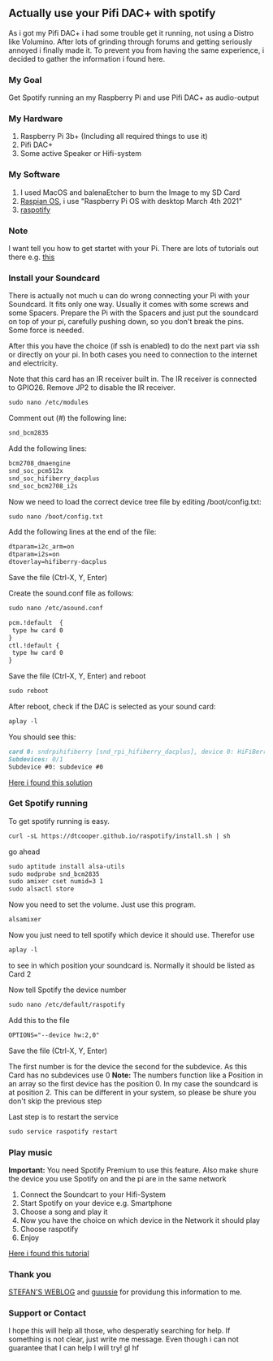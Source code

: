 ## Actually use your Pifi DAC+ with spotify

As i got my Pifi DAC+ i had some trouble get it running, not using a Distro like Volumino. After lots of grinding through forums and getting seriously annoyed i finally made it. To prevent you from having the same experience, i decided to gather the information i found here. 

### My Goal

Get Spotify running an my Raspberry Pi and use Pifi DAC+ as audio-output

### My Hardware
1. Raspberry Pi 3b+ (Including all required things to use it)
2. Pifi DAC+ 
3. Some active Speaker or Hifi-system

### My Software
1. I used MacOS and balenaEtcher to burn the Image to my SD Card
2. [Raspian OS](https://www.raspberrypi.org/software/operating-systems/), i use "Raspberry Pi OS with desktop March 4th 2021"
3. [raspotify](https://github.com/dtcooper/raspotify) 

### Note

I want tell you how to get startet with your Pi. There are lots of tutorials out there e.g. [this](https://projects.raspberrypi.org/en/projects/raspberry-pi-setting-up)


### Install your Soundcard

There is actually not much u can do wrong connecting your Pi with your Soundcard. It fits only one way. Usually it comes with some screws and some Spacers. Prepare the Pi with the Spacers and just put the soundcard on top of your pi, carefully pushing down, so you don't break the pins. Some force is needed.

After this you have the choice (if ssh is enabled) to do the next part via ssh or directly on your pi. In both cases you need to connection to the internet and electricity. 

Note that this card has an IR receiver built in. The IR receiver is connected to GPIO26. Remove JP2 to disable the IR receiver.
```markdown
sudo nano /etc/modules
```
Comment out (#) the following line:
```markdown
snd_bcm2835
```
Add the following lines:
```markdown
bcm2708_dmaengine
snd_soc_pcm512x
snd_soc_hifiberry_dacplus
snd_soc_bcm2708_i2s
```
Now we need to load the correct device tree file by editing /boot/config.txt:
```markdown
sudo nano /boot/config.txt
```
Add the following lines at the end of the file:
```markdown
dtparam=i2c_arm=on
dtparam=i2s=on
dtoverlay=hifiberry-dacplus
```
Save the file (Ctrl-X, Y, Enter)

Create the sound.conf file as follows:
```markdown
sudo nano /etc/asound.conf

pcm.!default  {
 type hw card 0
}
ctl.!default {
 type hw card 0
}

```
Save the file (Ctrl-X, Y, Enter) and reboot
```markdown
sudo reboot
```
After reboot, check if the DAC is selected as your sound card:
```markdown
aplay -l
```
You should see this:
```markdown
card 0: sndrpihifiberry [snd_rpi_hifiberry_dacplus], device 0: HiFiBerry DAC+ HiFi pcm512x-hifi-0
Subdevices: 0/1
Subdevice #0: subdevice #0
```

[Here i found this solution](https://github.com/guussie/PiDS/wiki/09.-How-to-make-various-DACs-work)


### Get Spotify running

To get spotify running is easy.
```markdown
curl -sL https://dtcooper.github.io/raspotify/install.sh | sh
```

go ahead 
```markdown
sudo aptitude install alsa-utils
sudo modprobe snd_bcm2835
sudo amixer cset numid=3 1
sudo alsactl store
```

Now you need to set the volume. Just use this program.

```markdown
alsamixer
```

Now you just need to tell spotify which device it should use. Therefor use
```markdown
aplay -l
```
to see in which position your soundcard is. Normally it should be listed as Card 2

Now tell Spotify the device number
```markdown
sudo nano /etc/default/raspotify
```

Add this to the file
```markdown
OPTIONS="--device hw:2,0"
```
Save the file (Ctrl-X, Y, Enter)

The first number is for the device the second for the subdevice. As this Card has no subdevices use 0
**Note:** The numbers function like a Position in an array so the first device has the position 0. In my case the soundcard is at position 2. This can be different in your system, so please be shure you don't skip the previous step 

Last step is to restart the service
```markdown
sudo service raspotify restart
```

### Play music

**Important:** You need Spotify Premium to use this feature. Also make shure the device you use Spotify on and the pi are in the same network

1. Connect the Soundcart to your Hifi-System
2. Start Spotify on your device e.g. Smartphone
3. Choose a song and play it
4. Now you have the choice on which device in the Network it should play
5. Choose raspotify
6. Enjoy

[Here i found this tutorial](https://strobelstefan.org/2020/05/06/spotify-ueber-den-raspberry-pi-abspielen/)

### Thank you 
[STEFAN'S WEBLOG](https://strobelstefan.org/2020/05/06/spotify-ueber-den-raspberry-pi-abspielen/) and [guussie](https://github.com/guussie) for providung this information to me. 

### Support or Contact

I hope this will help all those, who desperatly searching for help. If something is not clear, just write me message. Even though i can not guarantee that I can help I will try!
gl hf
